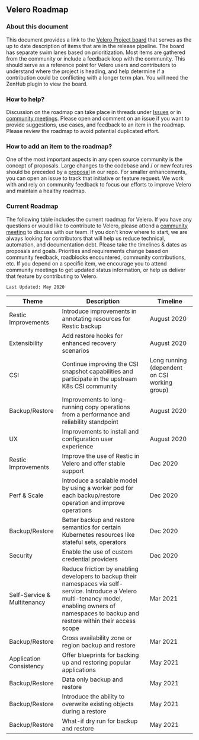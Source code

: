 ## Velero Roadmap

### About this document
This document provides a link to the [Velero Project board](https://app.zenhub.com/workspaces/velero-5c59c15e39d47b774b5864e3/board?repos=99143276,112385197,190224441,214524700,214524630,213946861) that serves as the up to date description of items that are in the release pipeline. The board has separate swim lanes based on prioritization. Most items are gathered from the community or include a feedback loop with the community. This should serve as a reference point for Velero users and contributors to understand where the project is heading, and help determine if a contribution could be conflicting with a longer term plan. You will need the ZenHub plugin to view the board.

### How to help?
Discussion on the roadmap can take place in threads under [Issues](https://github.com/vmware-tanzu/velero/issues) or in [community meetings](https://velero.io/community/). Please open and comment on an issue if you want to provide suggestions, use cases, and feedback to an item in the roadmap. Please review the roadmap to avoid potential duplicated effort.

### How to add an item to the roadmap?
One of the most important aspects in any open source community is the concept of proposals. Large changes to the codebase and / or new features should be preceded by a [proposal](https://github.com/vmware-tanzu/velero/blob/main/GOVERNANCE.md#proposal-process) in our repo.
For smaller enhancements, you can open an issue to track that initiative or feature request.
We work with and rely on community feedback to focus our efforts to improve Velero and maintain a healthy roadmap.

### Current Roadmap
The following table includes the current roadmap for Velero. If you have any questions or would like to contribute to Velero, please attend a [community meeting](https://velero.io/community/) to discuss with our team. If you don't know where to start, we are always looking for contributors that will help us reduce technical, automation, and documentation debt.
Please take the timelines & dates as proposals and goals. Priorities and requirements change based on community feedback, roadblocks encountered, community contributions, etc. If you depend on a specific item, we encourage you to attend community meetings to get updated status information, or help us deliver that feature by contributing to Velero.

`Last Updated: May 2020`

|Theme|Description|Timeline|
|--|--|--|
|Restic Improvements|Introduce improvements in annotating resources for Restic backup|August 2020|
|Extensibility|Add restore hooks for enhanced recovery scenarios|August 2020|
|CSI|Continue improving the CSI snapshot capabilities and participate in the upstream K8s CSI community|Long running (dependent on CSI working group)|
|Backup/Restore|Improvements to long-running copy operations from a performance and reliability standpoint|August 2020|
|UX|Improvements to install and configuration user experience|August 2020|
|Restic Improvements|Improve the use of Restic in Velero and offer stable support|Dec 2020|
|Perf & Scale|Introduce a scalable model by using a worker pod for each backup/restore operation and improve operations|Dec 2020|
|Backup/Restore|Better backup and restore semantics for certain Kubernetes resources like stateful sets, operators|Dec 2020|
|Security|Enable the use of custom credential providers|Dec 2020|
|Self-Service & Multitenancy|Reduce friction by enabling developers to backup their namespaces via self-service. Introduce a Velero multi-tenancy model, enabling owners of namespaces to backup and restore within their access scope|Mar 2021|
|Backup/Restore|Cross availability zone or region backup and restore|Mar 2021|
|Application Consistency|Offer blueprints for backing up and restoring popular applications|May 2021|
|Backup/Restore|Data only backup and restore|May 2021|
|Backup/Restore|Introduce the ability to overwrite existing objects during a restore|May 2021|
|Backup/Restore|What-if dry run for backup and restore|May 2021|
